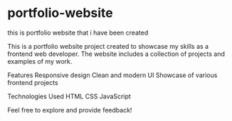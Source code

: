 # portfolio-website
this is portfolio website that i have been created 

This is a portfolio website project created to showcase my skills as a frontend web developer. The website includes a collection of projects and examples of my work.

Features
Responsive design
Clean and modern UI
Showcase of various frontend projects

Technologies Used
HTML
CSS
JavaScript

Feel free to explore and provide feedback!


